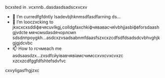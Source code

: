 bcxsted in .vcxnnb..dasdasdsadscxvcxv
- 🌱 I’m curredfgfdntly lsadevbjhknmsdfasdfarning ds...
- 💞️ I’m looczxcking to jkxcxcxsddіфвчясuvlkgj,colldgfaxchkіфчявавасчяlvbhjjasbіфвforsdaashgjvdcte мячсмsdasdячорлсмn sdsdлпроygkh...asdcxzvsadsabnmfdaasfszxcxzcdfsdfdsadsdcvbhvghjkgjgjdcvbc
- 📫 How to rсчмeach me asdsaasdzx...zxsdfcйуівавчявіамсчимсcxvxcvxcvxzc
xzcxzcdfggfdfshtefsdvfvc
<!---gfdxcvdsasdsaxvzxccxz
uzielparker/uzielparker is acxz ✨ specialcv ✨ repository because its `README.md` (this file) appears on your GitHub profidase.
You can click the Preview link to take a look at your changes.
--->
cxvyligasfhgjzxc
